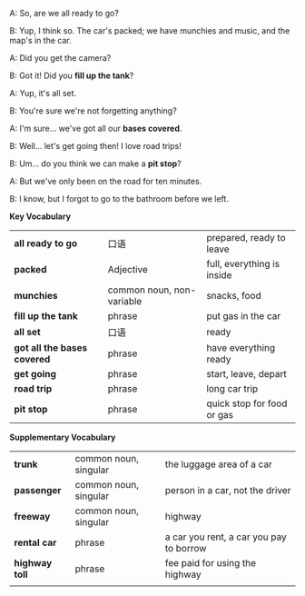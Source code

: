
A: So, are we all ready to go?

B: Yup, I think so. The car's packed; we have munchies and music, and the map's in the car.

A: Did you get the camera?

B: Got it! Did you **fill up the tank**?

A: Yup, it's all set.

B: You're sure we're not forgetting anything?

A: I'm sure... we've got all our **bases covered**.

B: Well… let's get going then! I love road trips!

B: Um... do you think we can make a **pit stop**?

A: But we've only been on the road for ten minutes.

B: I know, but I forgot to go to the bathroom before we left.

**Key Vocabulary**

|   |   |   |
|---|---|---|
|**all ready to go**|口语|prepared, ready to leave|
|**packed**|Adjective|full, everything is inside|
|**munchies**|common noun, non-variable|snacks, food|
|**fill up the tank**|phrase|put gas in the car|
|**all set**|口语|ready|
|**got all the bases covered**|phrase|have everything ready|
|**get going**|phrase|start, leave, depart|
|**road trip**|phrase|long car trip|
|**pit stop**|phrase|quick stop for food or gas|

**Supplementary Vocabulary**

|                  |                       |                                         |
| ---------------- | --------------------- | --------------------------------------- |
| **trunk**        | common noun, singular | the luggage area of a car               |
| **passenger**    | common noun, singular | person in a car, not the driver         |
| **freeway**      | common noun, singular | highway                                 |
| **rental car**   | phrase                | a car you rent, a car you pay to borrow |
| **highway toll** | phrase                | fee paid for using the highway          |
|                  |                       |                                         |